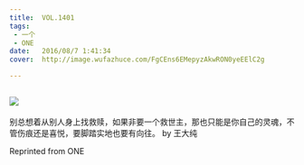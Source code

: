 ```yaml
---
title:	VOL.1401
tags:
 - 一个
 - ONE
date:	2016/08/7 1:41:34
cover:	http://image.wufazhuce.com/FgCEns6EMepyzAkwRON0yeEElC2g

---
```

![](http://image.wufazhuce.com/FgCEns6EMepyzAkwRON0yeEElC2g)
---

别总想着从别人身上找救赎，如果非要一个救世主，那也只能是你自己的灵魂，不管伤痕还是喜悦，要脚踏实地也要有向往。 by 王大纯
 
Reprinted from ONE
